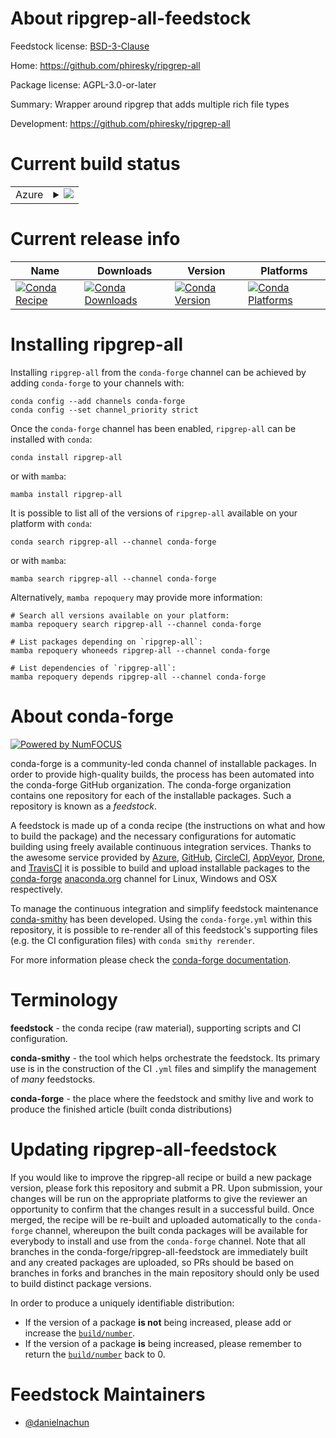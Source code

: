 About ripgrep-all-feedstock
===========================

Feedstock license: [BSD-3-Clause](https://github.com/conda-forge/ripgrep-all-feedstock/blob/main/LICENSE.txt)

Home: https://github.com/phiresky/ripgrep-all

Package license: AGPL-3.0-or-later

Summary: Wrapper around ripgrep that adds multiple rich file types

Development: https://github.com/phiresky/ripgrep-all

Current build status
====================


<table>
    
  <tr>
    <td>Azure</td>
    <td>
      <details>
        <summary>
          <a href="https://dev.azure.com/conda-forge/feedstock-builds/_build/latest?definitionId=22962&branchName=main">
            <img src="https://dev.azure.com/conda-forge/feedstock-builds/_apis/build/status/ripgrep-all-feedstock?branchName=main">
          </a>
        </summary>
        <table>
          <thead><tr><th>Variant</th><th>Status</th></tr></thead>
          <tbody><tr>
              <td>linux_64</td>
              <td>
                <a href="https://dev.azure.com/conda-forge/feedstock-builds/_build/latest?definitionId=22962&branchName=main">
                  <img src="https://dev.azure.com/conda-forge/feedstock-builds/_apis/build/status/ripgrep-all-feedstock?branchName=main&jobName=linux&configuration=linux%20linux_64_" alt="variant">
                </a>
              </td>
            </tr><tr>
              <td>osx_64</td>
              <td>
                <a href="https://dev.azure.com/conda-forge/feedstock-builds/_build/latest?definitionId=22962&branchName=main">
                  <img src="https://dev.azure.com/conda-forge/feedstock-builds/_apis/build/status/ripgrep-all-feedstock?branchName=main&jobName=osx&configuration=osx%20osx_64_" alt="variant">
                </a>
              </td>
            </tr><tr>
              <td>win_64</td>
              <td>
                <a href="https://dev.azure.com/conda-forge/feedstock-builds/_build/latest?definitionId=22962&branchName=main">
                  <img src="https://dev.azure.com/conda-forge/feedstock-builds/_apis/build/status/ripgrep-all-feedstock?branchName=main&jobName=win&configuration=win%20win_64_" alt="variant">
                </a>
              </td>
            </tr>
          </tbody>
        </table>
      </details>
    </td>
  </tr>
</table>

Current release info
====================

| Name | Downloads | Version | Platforms |
| --- | --- | --- | --- |
| [![Conda Recipe](https://img.shields.io/badge/recipe-ripgrep--all-green.svg)](https://anaconda.org/conda-forge/ripgrep-all) | [![Conda Downloads](https://img.shields.io/conda/dn/conda-forge/ripgrep-all.svg)](https://anaconda.org/conda-forge/ripgrep-all) | [![Conda Version](https://img.shields.io/conda/vn/conda-forge/ripgrep-all.svg)](https://anaconda.org/conda-forge/ripgrep-all) | [![Conda Platforms](https://img.shields.io/conda/pn/conda-forge/ripgrep-all.svg)](https://anaconda.org/conda-forge/ripgrep-all) |

Installing ripgrep-all
======================

Installing `ripgrep-all` from the `conda-forge` channel can be achieved by adding `conda-forge` to your channels with:

```
conda config --add channels conda-forge
conda config --set channel_priority strict
```

Once the `conda-forge` channel has been enabled, `ripgrep-all` can be installed with `conda`:

```
conda install ripgrep-all
```

or with `mamba`:

```
mamba install ripgrep-all
```

It is possible to list all of the versions of `ripgrep-all` available on your platform with `conda`:

```
conda search ripgrep-all --channel conda-forge
```

or with `mamba`:

```
mamba search ripgrep-all --channel conda-forge
```

Alternatively, `mamba repoquery` may provide more information:

```
# Search all versions available on your platform:
mamba repoquery search ripgrep-all --channel conda-forge

# List packages depending on `ripgrep-all`:
mamba repoquery whoneeds ripgrep-all --channel conda-forge

# List dependencies of `ripgrep-all`:
mamba repoquery depends ripgrep-all --channel conda-forge
```


About conda-forge
=================

[![Powered by
NumFOCUS](https://img.shields.io/badge/powered%20by-NumFOCUS-orange.svg?style=flat&colorA=E1523D&colorB=007D8A)](https://numfocus.org)

conda-forge is a community-led conda channel of installable packages.
In order to provide high-quality builds, the process has been automated into the
conda-forge GitHub organization. The conda-forge organization contains one repository
for each of the installable packages. Such a repository is known as a *feedstock*.

A feedstock is made up of a conda recipe (the instructions on what and how to build
the package) and the necessary configurations for automatic building using freely
available continuous integration services. Thanks to the awesome service provided by
[Azure](https://azure.microsoft.com/en-us/services/devops/), [GitHub](https://github.com/),
[CircleCI](https://circleci.com/), [AppVeyor](https://www.appveyor.com/),
[Drone](https://cloud.drone.io/welcome), and [TravisCI](https://travis-ci.com/)
it is possible to build and upload installable packages to the
[conda-forge](https://anaconda.org/conda-forge) [anaconda.org](https://anaconda.org/)
channel for Linux, Windows and OSX respectively.

To manage the continuous integration and simplify feedstock maintenance
[conda-smithy](https://github.com/conda-forge/conda-smithy) has been developed.
Using the ``conda-forge.yml`` within this repository, it is possible to re-render all of
this feedstock's supporting files (e.g. the CI configuration files) with ``conda smithy rerender``.

For more information please check the [conda-forge documentation](https://conda-forge.org/docs/).

Terminology
===========

**feedstock** - the conda recipe (raw material), supporting scripts and CI configuration.

**conda-smithy** - the tool which helps orchestrate the feedstock.
                   Its primary use is in the construction of the CI ``.yml`` files
                   and simplify the management of *many* feedstocks.

**conda-forge** - the place where the feedstock and smithy live and work to
                  produce the finished article (built conda distributions)


Updating ripgrep-all-feedstock
==============================

If you would like to improve the ripgrep-all recipe or build a new
package version, please fork this repository and submit a PR. Upon submission,
your changes will be run on the appropriate platforms to give the reviewer an
opportunity to confirm that the changes result in a successful build. Once
merged, the recipe will be re-built and uploaded automatically to the
`conda-forge` channel, whereupon the built conda packages will be available for
everybody to install and use from the `conda-forge` channel.
Note that all branches in the conda-forge/ripgrep-all-feedstock are
immediately built and any created packages are uploaded, so PRs should be based
on branches in forks and branches in the main repository should only be used to
build distinct package versions.

In order to produce a uniquely identifiable distribution:
 * If the version of a package **is not** being increased, please add or increase
   the [``build/number``](https://docs.conda.io/projects/conda-build/en/latest/resources/define-metadata.html#build-number-and-string).
 * If the version of a package **is** being increased, please remember to return
   the [``build/number``](https://docs.conda.io/projects/conda-build/en/latest/resources/define-metadata.html#build-number-and-string)
   back to 0.

Feedstock Maintainers
=====================

* [@danielnachun](https://github.com/danielnachun/)

